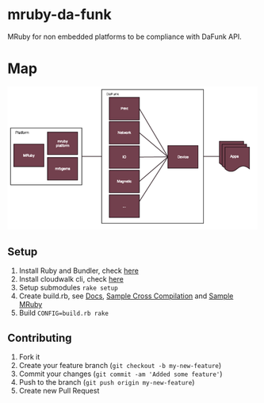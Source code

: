 # mruby-da-funk

MRuby for non embedded platforms to be compliance with DaFunk API.

# Map

![Map](imgs/apps.jpg)


## Setup

1. Install Ruby and Bundler, check [here](https://rvm.io/rvm/install)
2. Install cloudwalk cli, check [here](http://cli.cloudwalk.io)
3. Setup submodules `rake setup`
4. Create build.rb, see [Docs](https://github.com/mruby/mruby/tree/1.1.0/doc), [Sample Cross Compilation](https://github.com/cloudwalkio/around_the_world/blob/master/build.rb) and [Sample MRuby](https://github.com/mruby/mruby/blob/1.3.0/build_config.rb)
5. Build `CONFIG=build.rb rake`


## Contributing

1. Fork it
2. Create your feature branch (`git checkout -b my-new-feature`)
3. Commit your changes (`git commit -am 'Added some feature'`)
4. Push to the branch (`git push origin my-new-feature`)
5. Create new Pull Request
